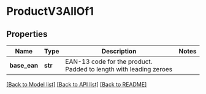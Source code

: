 # ProductV3AllOf1

## Properties
Name | Type | Description | Notes
------------ | ------------- | ------------- | -------------
**base_ean** | **str** | EAN-13 code for the product. Padded to length with leading zeroes | 

[[Back to Model list]](../README.md#documentation-for-models) [[Back to API list]](../README.md#documentation-for-api-endpoints) [[Back to README]](../README.md)


